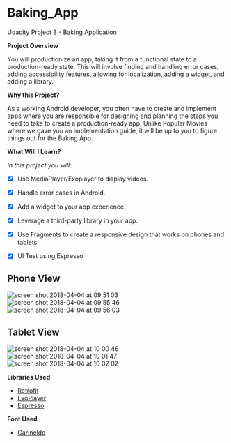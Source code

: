 # Baking_App

Udacity Project 3 - Baking Application

**Project Overview**

You will productionize an app, taking it from a functional state to a production-ready state. This will involve finding and handling error cases, adding accessibility features, allowing for localization, adding a widget, and adding a library.

**Why this Project?**

As a working Android developer, you often have to create and implement apps where you are responsible for designing and planning the steps you need to take to create a production-ready app. Unlike Popular Movies where we gave you an implementation guide, it will be up to you to figure things out for the Baking App.

**What Will I Learn?**

*In this project you will:*

- [x] Use MediaPlayer/Exoplayer to display videos.
- [x] Handle error cases in Android.
- [x] Add a widget to your app experience.
- [x] Leverage a third-party library in your app.
- [x] Use Fragments to create a responsive design that works on phones and tablets.
- [x] UI Test using Espresso



## Phone View 

![screen shot 2018-04-04 at 09 51 03](https://user-images.githubusercontent.com/33655422/38298139-76199520-37ee-11e8-8121-28482429d0be.png)
![screen shot 2018-04-04 at 09 55 46](https://user-images.githubusercontent.com/33655422/38298140-76781028-37ee-11e8-8efb-6828c747a632.png)
![screen shot 2018-04-04 at 09 56 03](https://user-images.githubusercontent.com/33655422/38298141-76965af6-37ee-11e8-97b8-186ce081c40e.png)


## Tablet View 


![screen shot 2018-04-04 at 10 00 46](https://user-images.githubusercontent.com/33655422/38298444-45e2319a-37ef-11e8-9e12-014c05fbd561.png)
![screen shot 2018-04-04 at 10 01 47](https://user-images.githubusercontent.com/33655422/38298445-45fe605e-37ef-11e8-84d0-91152d4ab80d.png)
![screen shot 2018-04-04 at 10 02 02](https://user-images.githubusercontent.com/33655422/38298447-46140fda-37ef-11e8-928b-7609579cf58e.png)



**Libraries Used**

* [Retrofit](https://github.com/square/retrofit) 
* [ExoPlayer](https://github.com/google/ExoPlayer)  
* [Espresso](https://developer.android.com/training/testing/espresso/index.html) 

**Font Used**

* [Garineldo](https://www.1001freefonts.com/garineldo.font) 


